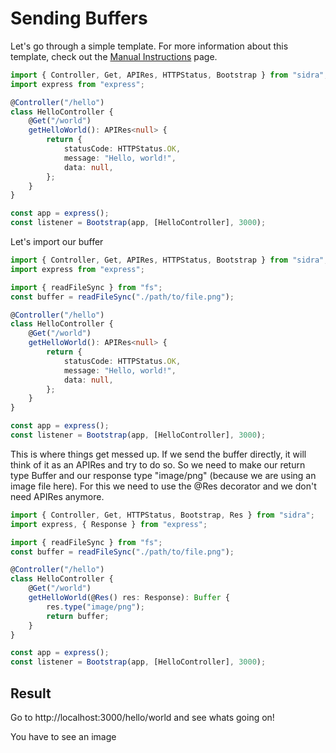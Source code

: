 # Sending Buffers

Let's go through a simple template. For more information about this template, check out the [Manual Instructions](pages/manual-instructions.md) page.

```typescript
import { Controller, Get, APIRes, HTTPStatus, Bootstrap } from "sidra";
import express from "express";

@Controller("/hello")
class HelloController {
	@Get("/world")
	getHelloWorld(): APIRes<null> {
		return {
			statusCode: HTTPStatus.OK,
			message: "Hello, world!",
			data: null,
		};
	}
}

const app = express();
const listener = Bootstrap(app, [HelloController], 3000);
```

Let's import our buffer

```typescript
import { Controller, Get, APIRes, HTTPStatus, Bootstrap } from "sidra";
import express from "express";

import { readFileSync } from "fs";
const buffer = readFileSync("./path/to/file.png");

@Controller("/hello")
class HelloController {
	@Get("/world")
	getHelloWorld(): APIRes<null> {
		return {
			statusCode: HTTPStatus.OK,
			message: "Hello, world!",
			data: null,
		};
	}
}

const app = express();
const listener = Bootstrap(app, [HelloController], 3000);
```

This is where things get messed up. If we send the buffer directly, it will think of it as an APIRes and try to do so. So we need to make our return type Buffer and our response type "image/png" (because we are using an image file here). For this we need to use the @Res decorator and we don't need APIRes anymore.

```typescript
import { Controller, Get, HTTPStatus, Bootstrap, Res } from "sidra";
import express, { Response } from "express";

import { readFileSync } from "fs";
const buffer = readFileSync("./path/to/file.png");

@Controller("/hello")
class HelloController {
	@Get("/world")
	getHelloWorld(@Res() res: Response): Buffer {
		res.type("image/png");
		return buffer;
	}
}

const app = express();
const listener = Bootstrap(app, [HelloController], 3000);
```

## Result

Go to http://localhost:3000/hello/world and see whats going on!

You have to see an image
